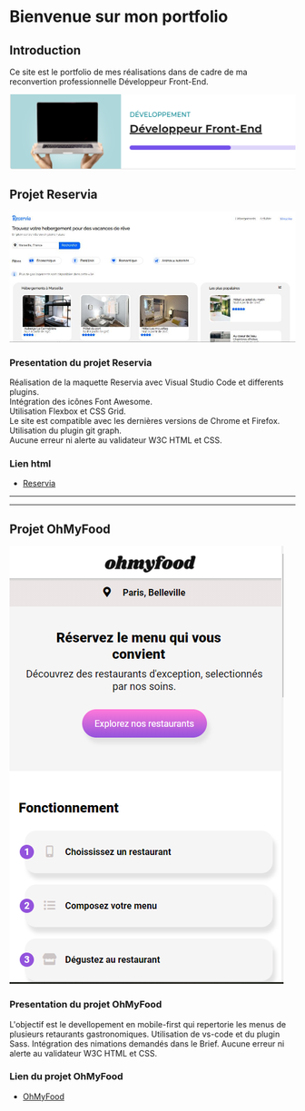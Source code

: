 # Bienvenue sur mon portfolio

## **Introduction**

Ce site est le portfolio de mes réalisations dans de cadre de ma reconvertion professionnelle Développeur Front-End.

![Image](./presentation.png)

## **Projet Reservia**

![Image](./reservia.jpg)

### Presentation du projet Reservia

Réalisation de la maquette Reservia avec Visual Studio Code et differents plugins.  
Intégration des icônes Font Awesome.  
Utilisation Flexbox et CSS Grid.  
Le site est compatible avec les dernières versions de Chrome et Firefox.  
Utilisation du plugin git graph.  
Aucune erreur ni alerte au validateur W3C HTML et CSS.  

### Lien html

* [Reservia](https://melaniemdm.github.io/Projet_2_Reservia/Reservia.html)

---
---

## **Projet OhMyFood**

![Maquette ohmyfood](./capture_omf_readme.png)

### Presentation du projet OhMyFood

L'objectif est le devellopement en mobile-first qui repertorie les menus de plusieurs retaurants gastronomiques.
Utilisation de vs-code et du plugin Sass.
Intégration des nimations demandés dans le Brief.
Aucune erreur ni alerte au validateur W3C HTML et CSS.

### Lien du projet OhMyFood

* [OhMyFood](https://melaniemdm.github.io/Projet_3_ohmyfood/)
  
